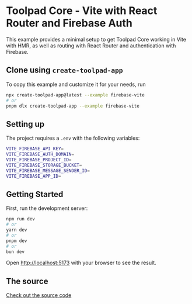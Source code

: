 # Toolpad Core - Vite with React Router and Firebase Auth

This example provides a minimal setup to get Toolpad Core working in Vite with HMR, as well as routing with React Router and authentication with Firebase.

## Clone using `create-toolpad-app`

To copy this example and customize it for your needs, run

```bash
npx create-toolpad-app@latest --example firebase-vite
# or
pnpm dlx create-toolpad-app --example firebase-vite
```

## Setting up

The project requires a `.env` with the following variables:

```bash
VITE_FIREBASE_API_KEY=
VITE_FIREBASE_AUTH_DOMAIN=
VITE_FIREBASE_PROJECT_ID=
VITE_FIREBASE_STORAGE_BUCKET=
VITE_FIREBASE_MESSAGE_SENDER_ID=
VITE_FIREBASE_APP_ID=
```

## Getting Started

First, run the development server:

```bash
npm run dev
# or
yarn dev
# or
pnpm dev
# or
bun dev
```

Open [http://localhost:5173](http://localhost:5173) with your browser to see the result.

## The source

[Check out the source code](https://github.com/mui/toolpad/tree/master/examples/core/vite/)
